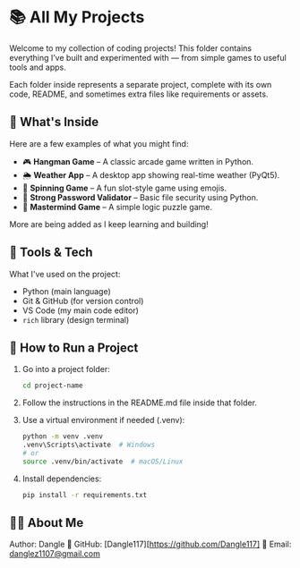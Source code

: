 # 📚 All My Projects

Welcome to my collection of coding projects! This folder contains everything I’ve built and experimented with — from simple games to useful tools and apps.

Each folder inside represents a separate project, complete with its own code, README, and sometimes extra files like requirements or assets.

## 🔎 What's Inside

Here are a few examples of what you might find:

- 🎮 **Hangman Game** – A classic arcade game written in Python.
- 🌦️ **Weather App** – A desktop app showing real-time weather (PyQt5).
- 🎰 **Spinning Game** – A fun slot-style game using emojis.
- 🔐 **Strong Password Validator** – Basic file security using Python.
- 🧠 **Mastermind Game** – A simple logic puzzle game.

More are being added as I keep learning and building!

## 🧰 Tools & Tech

What I've used on the project:

- Python (main language)
- Git & GitHub (for version control)
- VS Code (my main code editor)
- `rich` library (design terminal)

## 🏁 How to Run a Project

1. Go into a project folder:
   ```bash
   cd project-name
   ```
2. Follow the instructions in the README.md file inside that folder.
3. Use a virtual environment if needed (.venv):
    ```bash
    python -m venv .venv
    .venv\Scripts\activate  # Windows
    # or
    source .venv/bin/activate  # macOS/Linux
    ```

4. Install dependencies:
    ```bash
    pip install -r requirements.txt
    ```

## 🙋‍♂️ About Me
Author: Dangle
🔗 GitHub: [Dangle117][https://github.com/Dangle117]
📧 Email: danglez1107@gmail.com